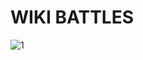 # WIKI BATTLES
![1](https://github.com/user-attachments/assets/9c3c0205-a826-4853-bddc-91e3dac32701)
